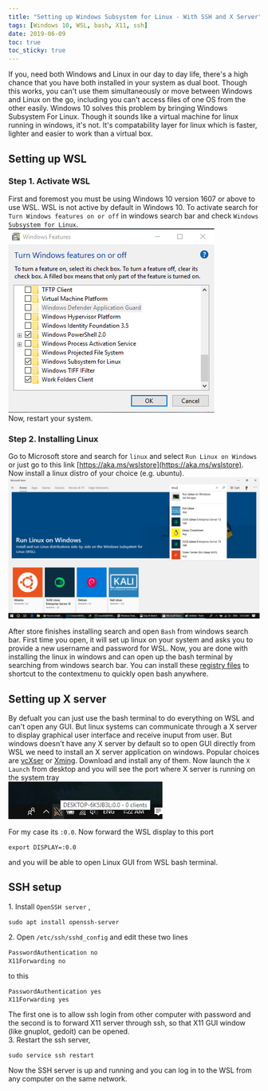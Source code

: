 ```yaml
---
title: "Setting up Windows Subsystem for Linux - With SSH and X Server"
tags: [Windows 10, WSL, bash, X11, ssh]
date: 2019-06-09
toc: true
toc_sticky: true
---
```



If you, need both Windows and Linux in our day to day life, there's a high chance that you have both installed in your system as dual boot. Though this works, you can't use them simultaneously or move between Windows and Linux on the go, including you can't access files of one OS from the other easily. Windows 10 solves this problem by  bringing Windows Subsystem For Linux. Though it sounds like a virtual machine for linux running in windows, it's not. It's compatability layer for linux which is faster, lighter and easier to work than a virtual box. 


## Setting up WSL
### Step 1. Activate WSL
First and foremost you must be using Windows 10 version 1607 or above to use WSL. WSL is not active by default in Windows 10. To activate search for `Turn Windows features on or off` in windows search bar and check `Windows Subsystem for Linux`.   
<img src='../images/wsl/features.png'>  
Now, restart your system.

### Step 2. Installing Linux
Go to Microsoft store and search for `linux` and select `Run Linux on Windows` or just go to this link [https://aka.ms/wslstore](https://aka.ms/wslstore). Now install a linux distro of your choice (e.g. ubuntu).  
<img src='../images/wsl/linux.png'>  

After store finishes installing search and open `Bash` from windows search bar. First time you open, it will set up linux on your system and asks you to provide a new username and password for WSL. Now, you are done with installing the linux in windows and can open up the bash terminal by searching from windows search bar. You can install these [registry files](https://www.howtogeek.com/270810/how-to-quickly-launch-a-bash-shell-from-windows-10s-file-explorer/) to shortcut to the contextmenu to quickly open bash anywhere.
<ins class="adsbygoogle"
     style="display:block"
     data-ad-client="ca-pub-2343990629548222"
     data-ad-slot="5687441457"
     data-ad-format="auto"
     data-full-width-responsive="true"></ins>
<script>
     (adsbygoogle = window.adsbygoogle || []).push({});
</script>


## Setting up X server
By defualt you can just use the bash terminal to do everything on WSL and can't open any GUI. But linux systems can communicate through a X server to display graphical user interface and receive inuput from user. But windows doesn't have any X server by default so to open GUI directly from WSL we need to install an X server application on windows. Popular choices are [vcXser](https://sourceforge.net/projects/vcxsrv/files/vcxsrv/1.19.6.0/) or [Xming](https://sourceforge.net/projects/xming/). Download and install any of them. Now launch the `X Launch` from desktop and you will see the port where X server is running on the system tray   
<img src='../images/wsl/xlaunch.png'>  

For my case its `:0.0`. Now forward the WSL display to this port 
```
export DISPLAY=:0.0
```
and you will be able to open Linux GUI from WSL bash terminal.



## SSH setup
1\. Install `OpenSSH server` ,
```
sudo apt install openssh-server
```

2\. Open `/etc/ssh/sshd_config` and edit these two lines 
```bash
PasswordAuthentication no
X11Forwarding no
```
to this
```
PasswordAuthentication yes
X11Forwarding yes
```
The first one is to allow ssh login from other computer with password and the second is to forward X11 server through ssh, so that X11 GUI window (like gnuplot, gedoit) can be opened.  
3\. Restart the ssh server,
```
sudo service ssh restart
```
Now the SSH server is up and running and you can log in to the WSL from any computer on the same network.
